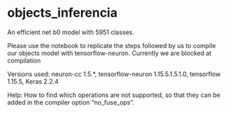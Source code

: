 # objects_inferencia

An efficient net b0 model with 5951 classes.

Please use the notebook to replicate the steps followed by us to compile our objects model with tensorflow-neuron. 
Currently we are blocked at compilation 

Versions used: 
neuron-cc 1.5.*, tensorflow-neuron 1.15.5.1.5.1.0, tensorflow 1.15.5, Keras 2.2.4

Help:
How to find which operations are not supported, so that they can be added in the compiler option “no_fuse_ops”.
